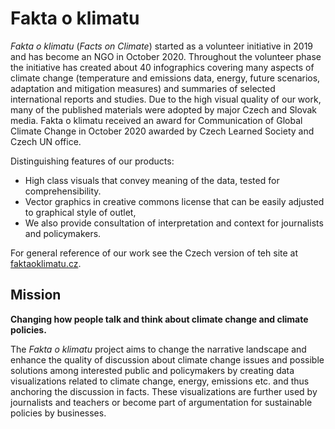 # Fakta o klimatu

_Fakta o klimatu_ (_Facts on Climate_) started as a volunteer initiative in 2019 and has become an NGO in October 2020. Throughout the volunteer phase the initiative has created about 40 infographics covering many aspects of climate change (temperature and emissions data, energy, future scenarios, adaptation and mitigation measures) and summaries of selected international reports and studies. Due to the high visual quality of our work, many of the published materials were adopted by major Czech and Slovak media. Fakta o klimatu received an award for Communication of Global Climate Change in October 2020 awarded by Czech Learned Society and Czech UN office.

Distinguishing features of our products:

* High class visuals that convey meaning of the data, tested for comprehensibility.
* Vector graphics in creative commons license that can be easily adjusted to graphical style of outlet,
* We also provide consultation of interpretation and context for journalists and policymakers.

For general reference of our work see the Czech version of teh site at [faktaoklimatu.cz](https://faktaoklimatu.cz).

## Mission

**Changing how people talk and think about climate change and climate policies.**

The _Fakta o klimatu_ project aims to change the narrative landscape and enhance the quality of discussion about climate change issues and possible solutions among interested public and policymakers by creating data visualizations related to climate change, energy, emissions etc. and thus anchoring the discussion in facts. These visualizations are further used by journalists and teachers or become part of argumentation for sustainable policies by businesses.
